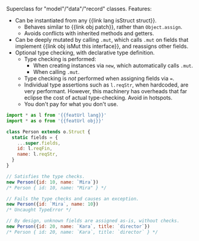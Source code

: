 Superclass for "model"/"data"/"record" classes. Features:

  * Can be instantiated from any {{link lang isStruct struct}}.
    * Behaves similar to {{link obj patch}}, rather than `Object.assign`.
    * Avoids conflicts with inherited methods and getters.
  * Can be deeply mutated by calling `.mut`, which calls `.mut` on fields that implement {{link obj isMut this interface}}, and reassigns other fields.
  * Optional type checking, with declarative type definition.
    * Type checking is performed:
      * When creating instances via `new`, which automatically calls `.mut`.
      * When calling `.mut`.
    * Type checking is _not_ performed when assigning fields via `=`.
    * Individual type assertions such as `l.reqStr`, when hardcoded, are very performant. However, this machinery has overheads that far eclipse the cost of actual type-checking. Avoid in hotspots.
    * You don't pay for what you don't use.

```js
import * as l from '{{featUrl lang}}'
import * as o from '{{featUrl obj}}'

class Person extends o.Struct {
  static fields = {
    ...super.fields,
    id: l.reqFin,
    name: l.reqStr,
  }
}

// Satisfies the type checks.
new Person({id: 10, name: `Mira`})
/* Person { id: 10, name: "Mira" } */

// Fails the type checks and causes an exception.
new Person({id: `Mira`, name: 10})
/* Uncaught TypeError */

// By design, unknown fields are assigned as-is, without checks.
new Person({id: 20, name: `Kara`, title: `director`})
/* Person { id: 20, name: `Kara`, title: `director` } */
```
